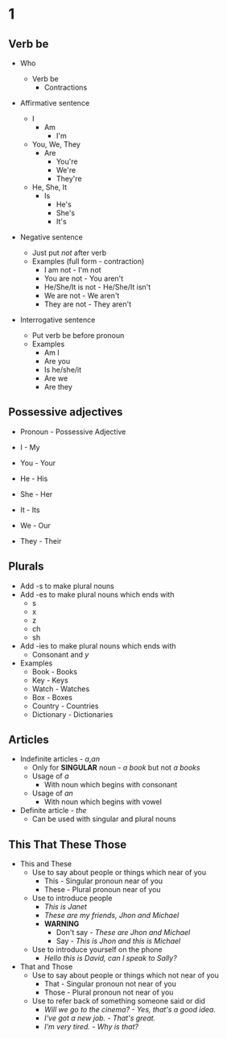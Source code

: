 # 1

## Verb be

+ Who
    + Verb be
        + Contractions

+ Affirmative sentence
    + I
        + Am 
            + I'm
    + You, We, They
        + Are
            + You're
            + We're
            + They're
    + He, She, It
        + Is
            + He's
            + She's
            + It's
+ Negative sentence
    + Just put *not* after verb
    + Examples (full form - contraction)
        + I am not - I'm not
        + You are not - You aren't
        + He/She/It is not - He/She/It isn't
        + We are not - We aren't
        + They are not - They aren't
+ Interrogative sentence
    + Put verb be before pronoun
    + Examples
        + Am I
        + Are you
        + Is he/she/it
        + Are we
        + Are they

## Possessive adjectives

+ Pronoun - Possessive Adjective

+ I - My
+ You - Your
+ He - His
+ She - Her
+ It - Its
+ We - Our
+ They - Their

## Plurals

+ Add -s to make plural nouns
+ Add -es to make plural nouns which ends with
    + s
    + x
    + z
    + ch
    + sh
+ Add -ies to make plural nouns which ends with
    + Consonant and *y*
+ Examples
    + Book - Books
    + Key - Keys
    + Watch - Watches
    + Box - Boxes
    + Country - Countries
    + Dictionary - Dictionaries

## Articles

+ Indefinite articles - *a*,*an*
    + Only for **SINGULAR** noun - *a book* but not *a books*
    + Usage of *a*
        + With noun which begins with consonant
    + Usage of *an*
        + With noun which begins with vowel
+ Definite article - *the*
    + Can be used with singular and plural nouns

## This That These Those

+ This and These
    + Use to say about people or things which near of you
        + This - Singular pronoun near of you
        + These - Plural pronoun near of you
    + Use to introduce people
        + *This is Janet*
        + *These are my friends, Jhon and Michael*
        + **WARNING**
            + Don't say - *These are Jhon and Michael*
            + Say - *This is Jhon and this is Michael*
    + Use to introduce yourself on the phone
        + *Hello this is David, can I speak to Sally?*
+ That and Those
    + Use to say about people or things which not near of you
        + That - Singular pronoun not near of you
        + Those - Plural pronoun not near of you
    + Use to refer back of something someone said or did
        + *Will we go to the cinema? - Yes, that's a good idea.*
        + *I've got a new job. - That's great.*
        + *I'm very tired. - Why is that?*
